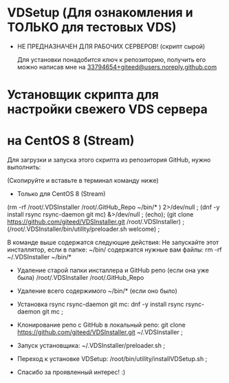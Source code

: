 # VDSetup (Для ознакомления и ТОЛЬКО для тестовых VDS)

- НЕ ПРЕДНАЗНАЧЕН ДЛЯ РАБОЧИХ СЕРВЕРОВ! 
  (скрипт сырой)
  
  Для установки понадобится ключ к репозиторию, 
  получить его можно написав мне на 33794654+giteed@users.noreply.github.com  

 # Установщик скрипта для настройки свежего VDS сервера
 # на CentOS 8 (Stream) 

  Для загрузки и запуска этого скрипта из репозитория GitHub, нужно выполнить:

  (Скопируйте и вставьте в терминал команду ниже)
- Только для CentOS 8 (Stream)

(rm -rf /root/.VDSInstaller /root/.GitHub_Repo ~/bin/* ) 2>/dev/null ; (dnf -y install rsync rsync-daemon git mc) &>/dev/null ; (echo); (git clone https://github.com/giteed/VDSInstaller.git /root/.VDSInstaller) ; (/root/.VDSInstaller/bin/utility/preloader.sh welcome) ;


  
  В команде выше содержатся следующие действия:
  Не запускайте этот инсталлятор, если в папке: ~/bin/ 
  содержатся нужные вам файлы: rm -rf ~/.VDSInstaller ~/bin/* 


- Удаление старой папки инсталлера и GitHub репо (если она уже была) /root/.VDSInstaller /root/.GitHub_Repo
- Удаление всего содержимого ~/bin/* (если оно было)


- Установка rsync rsync-daemon git mc:
  dnf -y install rsync rsync-daemon git mc ;

- Клонирование репо с GitHub в локальный репо:
  git clone https://github.com/giteed/VDSInstaller.git ~/.VDSInstaller ;

- Запуск установщика:
  ~/.VDSInstaller/preloader.sh  ;

- Переход к установке VDSetup:
  /root/bin/utility/installVDSetup.sh ;

  
 - Спасибо за проявленный интерес! :)